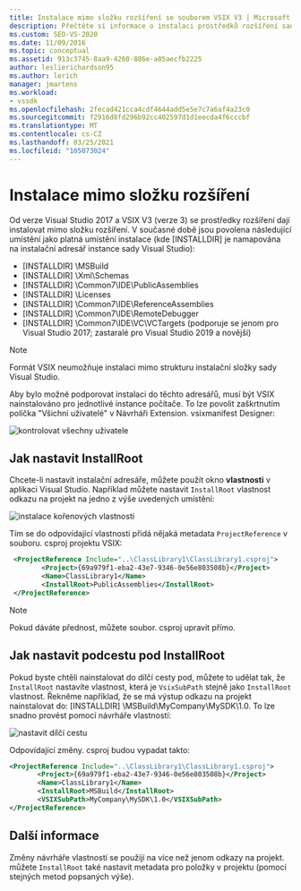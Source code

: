 ```yaml
---
title: Instalace mimo složku rozšíření se souborem VSIX V3 | Microsoft Docs
description: Přečtěte si informace o instalaci prostředků rozšíření sady Visual Studio SDK mimo složku rozšíření a umístění, která jsou platná.
ms.custom: SEO-VS-2020
ms.date: 11/09/2016
ms.topic: conceptual
ms.assetid: 913c3745-8aa9-4260-886e-a05aecfb2225
author: leslierichardson95
ms.author: lerich
manager: jmartens
ms.workload:
- vssdk
ms.openlocfilehash: 2fecad421cca4cdf4644add5e5e7c7a6af4a23c0
ms.sourcegitcommit: f2916d8fd296b92cc402597d1d1eecda4f6cccbf
ms.translationtype: MT
ms.contentlocale: cs-CZ
ms.lasthandoff: 03/25/2021
ms.locfileid: "105073024"
---
```

# <a name="install-outside-the-extensions-folder"></a>Instalace mimo složku rozšíření

Od verze Visual Studio 2017 a VSIX V3 (verze 3) se prostředky rozšíření dají instalovat mimo složku rozšíření. V současné době jsou povolena následující umístění jako platná umístění instalace (kde [INSTALLDIR] je namapována na instalační adresář instance sady Visual Studio):

* [INSTALLDIR] \MSBuild
* [INSTALLDIR] \Xml\Schemas
* [INSTALLDIR] \Common7\IDE\PublicAssemblies
* [INSTALLDIR] \Licenses
* [INSTALLDIR] \Common7\IDE\ReferenceAssemblies
* [INSTALLDIR] \Common7\IDE\RemoteDebugger
* [INSTALLDIR] \Common7\IDE\VC\VCTargets (podporuje se jenom pro Visual Studio 2017; zastaralé pro Visual Studio 2019 a novější)

> [!NOTE]
> Formát VSIX neumožňuje instalaci mimo strukturu instalační složky sady Visual Studio. 

Aby bylo možné podporovat instalaci do těchto adresářů, musí být VSIX nainstalováno pro jednotlivé instance počítače. To lze povolit zaškrtnutím políčka "Všichni uživatelé" v Návrháři Extension. vsixmanifest Designer:

![kontrolovat všechny uživatele](media/check-all-users.png)

## <a name="how-to-set-the-installroot"></a>Jak nastavit InstallRoot

Chcete-li nastavit instalační adresáře, můžete použít okno **vlastnosti** v aplikaci Visual Studio. Například můžete nastavit `InstallRoot` vlastnost odkazu na projekt na jedno z výše uvedených umístění:

![instalace kořenových vlastností](media/install-root-properties.png)

Tím se do odpovídající vlastnosti přidá nějaká metadata `ProjectReference` v souboru. csproj projektu VSIX:

```xml
 <ProjectReference Include="..\ClassLibrary1\ClassLibrary1.csproj">
        <Project>{69a979f1-eba2-43e7-9346-0e56e803508b}</Project>
        <Name>ClassLibrary1</Name>
        <InstallRoot>PublicAssemblies</InstallRoot>
 </ProjectReference>
```

> [!NOTE]
> Pokud dáváte přednost, můžete soubor. csproj upravit přímo.

## <a name="how-to-set-a-subpath-under-the-installroot"></a>Jak nastavit podcestu pod InstallRoot

Pokud byste chtěli nainstalovat do dílčí cesty pod, můžete to udělat tak, že `InstallRoot` nastavíte vlastnost, která je `VsixSubPath` stejně jako `InstallRoot` vlastnost. Řekněme například, že se má výstup odkazu na projekt nainstalovat do: [INSTALLDIR] \MSBuild\MyCompany\MySDK\1.0. To lze snadno provést pomocí návrháře vlastností:

![nastavit dílčí cestu](media/set-subpath.png)

Odpovídající změny. csproj budou vypadat takto:

```xml
<ProjectReference Include="..\ClassLibrary1\ClassLibrary1.csproj">
       <Project>{69a979f1-eba2-43e7-9346-0e56e803508b}</Project>
       <Name>ClassLibrary1</Name>
       <InstallRoot>MSBuild</InstallRoot>
       <VSIXSubPath>MyCompany\MySDK\1.0</VSIXSubPath>
</ProjectReference>
```

## <a name="extra-information"></a>Další informace

Změny návrháře vlastností se použijí na více než jenom odkazy na projekt. můžete `InstallRoot` také nastavit metadata pro položky v projektu (pomocí stejných metod popsaných výše).
